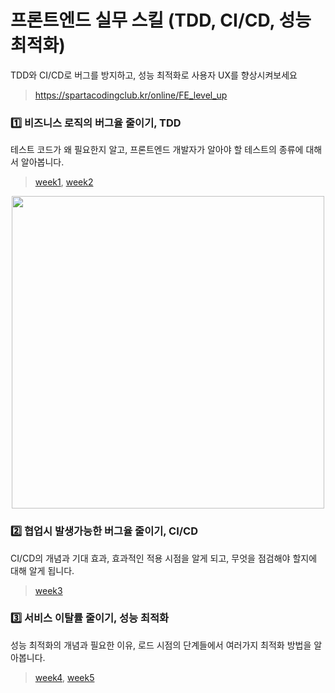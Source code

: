 # 프론트엔드 실무 스킬 (TDD, CI/CD, 성능 최적화)
TDD와 CI/CD로 버그를 방지하고, 성능 최적화로 사용자 UX를 향상시켜보세요
> https://spartacodingclub.kr/online/FE_level_up


### 1️⃣ 비즈니스 로직의 버그율 줄이기, TDD
테스트 코드가 왜 필요한지 알고, 프론트엔드 개발자가 알아야 할 테스트의 종류에 대해서 알아봅니다.
> [week1](./week-1/), [week2](./week-2/)

<center><img src="https://static.spartacodingclub.kr/backoffice/master-template/o39wbnvncbr_Frame%201000006414.png" width="500" /></center>


### 2️⃣ 협업시 발생가능한 버그율 줄이기, CI/CD
CI/CD의 개념과 기대 효과, 효과적인 적용 시점을 알게 되고, 무엇을 점검해야 할지에 대해 알게 됩니다.
> [week3](./week-3/)



### 3️⃣ 서비스 이탈률 줄이기, 성능 최적화
성능 최적화의 개념과 필요한 이유, 로드 시점의 단계들에서 여러가지 최적화 방법을 알아봅니다.
> [week4](./week-4/), [week5](./week-5/)